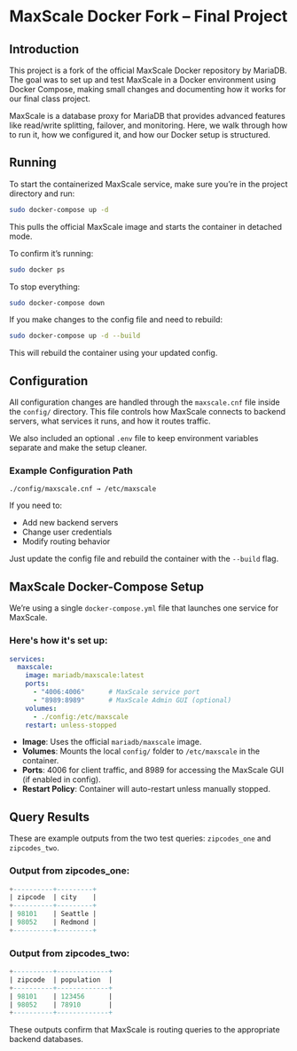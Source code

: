 # MaxScale Docker Fork – Final Project

## Introduction

This project is a fork of the official MaxScale Docker repository by MariaDB. The goal was to set up and test MaxScale in a Docker environment using Docker Compose, making small changes and documenting how it works for our final class project.

MaxScale is a database proxy for MariaDB that provides advanced features like read/write splitting, failover, and monitoring. Here, we walk through how to run it, how we configured it, and how our Docker setup is structured.

## Running

To start the containerized MaxScale service, make sure you’re in the project directory and run:

```bash
sudo docker-compose up -d
```

This pulls the official MaxScale image and starts the container in detached mode.

To confirm it’s running:

```bash
sudo docker ps
```

To stop everything:

```bash
sudo docker-compose down
```

If you make changes to the config file and need to rebuild:

```bash
sudo docker-compose up -d --build
```

This will rebuild the container using your updated config.

## Configuration

All configuration changes are handled through the `maxscale.cnf` file inside the `config/` directory. This file controls how MaxScale connects to backend servers, what services it runs, and how it routes traffic.

We also included an optional `.env` file to keep environment variables separate and make the setup cleaner.

### Example Configuration Path

```text
./config/maxscale.cnf → /etc/maxscale
```

If you need to:
- Add new backend servers
- Change user credentials
- Modify routing behavior

Just update the config file and rebuild the container with the `--build` flag.

## MaxScale Docker-Compose Setup

We’re using a single `docker-compose.yml` file that launches one service for MaxScale.

### Here's how it's set up:

```yaml
services:
  maxscale:
    image: mariadb/maxscale:latest
    ports:
      - "4006:4006"      # MaxScale service port
      - "8989:8989"      # MaxScale Admin GUI (optional)
    volumes:
      - ./config:/etc/maxscale
    restart: unless-stopped
```

- **Image**: Uses the official `mariadb/maxscale` image.
- **Volumes**: Mounts the local `config/` folder to `/etc/maxscale` in the container.
- **Ports**: 4006 for client traffic, and 8989 for accessing the MaxScale GUI (if enabled in config).
- **Restart Policy**: Container will auto-restart unless manually stopped.

## Query Results

These are example outputs from the two test queries: `zipcodes_one` and `zipcodes_two`.

### Output from zipcodes_one:

```sql
+----------+---------+
| zipcode  | city    |
+----------+---------+
| 98101    | Seattle |
| 98052    | Redmond |
+----------+---------+
```

### Output from zipcodes_two:

```sql
+----------+-------------+
| zipcode  | population  |
+----------+-------------+
| 98101    | 123456      |
| 98052    | 78910       |
+----------+-------------+
```

These outputs confirm that MaxScale is routing queries to the appropriate backend databases.